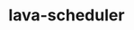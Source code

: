 ---
parent_project: lava
permalink: /engineering/projects/lava/lava-scheduler/
project_link_name: lava-scheduler
project_stats: 'true'
project_url: n/a
image:
  featured: 'true'
  path: /assets/images/projects/lava.png
title: lava-scheduler
---